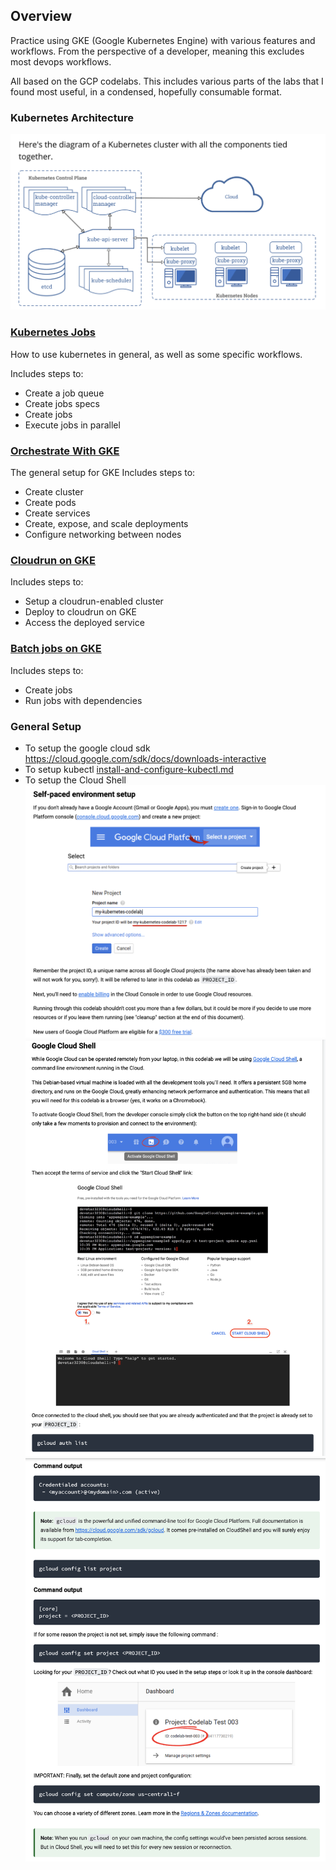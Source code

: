 ## Overview
Practice using GKE (Google Kubernetes Engine) with various features and workflows. From the perspective of a developer, meaning this excludes most devops workflows. 

All based on the GCP codelabs. This includes various parts of the labs that I found most useful, in a condensed, hopefully consumable format.

### Kubernetes Architecture
![kubernetes cluster, from kubernetes docs](complete-kubernetes-cluster.png)

### [Kubernetes Jobs](kubernetes-jobs)
How to use kubernetes in general, as well as some specific workflows.

Includes steps to:
* Create a job queue
* Create jobs specs
* Create jobs
* Execute jobs in parallel

### [Orchestrate With GKE](orchestrate-with-gke)
The general setup for GKE
Includes steps to:
* Create cluster
* Create pods
* Create services
* Create, expose, and scale deployments
* Configure networking between nodes

### [Cloudrun on GKE](cloudrun-on-gke)

Includes steps to:
* Setup a cloudrun-enabled cluster
* Deploy to cloudrun on GKE
* Access the deployed service

### [Batch jobs on GKE](batch-jobs-on-gke)
Includes steps to:
* Create jobs
* Run jobs with dependencies


### General Setup
* To setup the google cloud sdk https://cloud.google.com/sdk/docs/downloads-interactive
* To setup kubectl [install-and-configure-kubectl.md](orchestrate-with-kubernetes/setup/install-and-configure-kubectl.md)
* To setup the Cloud Shell 
![setup cloudshell part 1](cloud-shell-setup-part1.png)
![setup cloudshell part 2](cloud-shell-setup-part2.png)
![setup cloudshell part 3](cloud-shell-setup-part3.png)